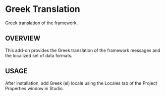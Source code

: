 # Greek Translation

Greek translation of the framework.

## OVERVIEW

This add-on provides the Greek translation of the framework messages and the localized set of data formats.

## USAGE

After installation, add Greek (el) locale using the Locales tab of the Project Properties window in Studio.